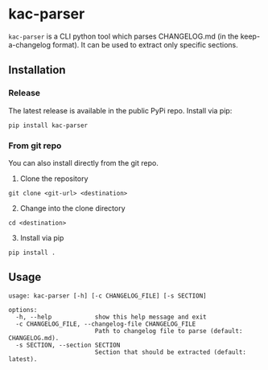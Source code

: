 # kac-parser
`kac-parser` is a CLI python tool which parses CHANGELOG.md (in the keep-a-changelog format).
It can be used to extract only specific sections.

## Installation
### Release
The latest release is available in the public PyPi repo. 
Install via pip:
```
pip install kac-parser
```

### From git repo
You can also install directly from the git repo.

1. Clone the repository

```
git clone <git-url> <destination>
```

2. Change into the clone directory
```
cd <destination>
```

3. Install via pip
```
pip install .
```

## Usage
```
usage: kac-parser [-h] [-c CHANGELOG_FILE] [-s SECTION]

options:
  -h, --help            show this help message and exit
  -c CHANGELOG_FILE, --changelog-file CHANGELOG_FILE
                        Path to changelog file to parse (default: CHANGELOG.md).
  -s SECTION, --section SECTION
                        Section that should be extracted (default: latest).
```